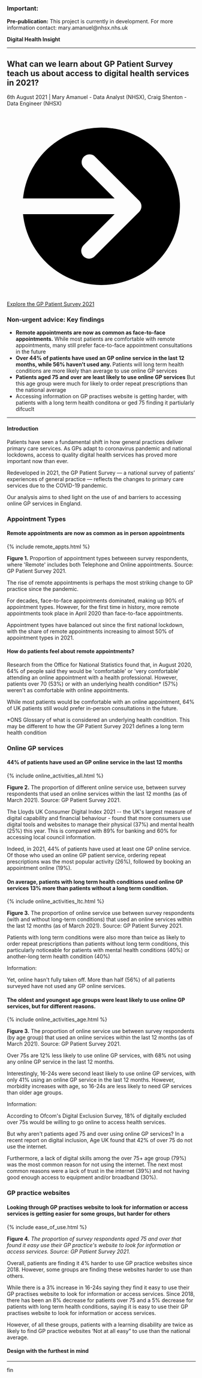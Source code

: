 <script src="https://cdn.plot.ly/plotly-latest.min.js"></script>

<div class="nhsuk-warning-callout">
  <h3 class="nhsuk-warning-callout__label">
    Important<span class="nhsuk-u-visually-hidden">:</span>
  </h3>
  <p><b>Pre-publication:</b> This project is currently in development.  For more information contact: mary.amanuel@nhsx.nhs.uk</p>
</div>

<td class="nhsuk-table__cell">
          <strong class="nhsuk-tag">
  Digital Health Insight
</strong>

  </td>

<hr class="nhsuk-u-margin-top-0 nhsuk-u-margin-bottom-6">

## What can we learn about GP Patient Survey teach us about access to digital health services in 2021?

<!-- {% include update.html %}-->
6th August 2021  | Mary Amanuel -  Data Analyst (NHSX), Craig Shenton  - Data Engineer (NHSX)

<div class="nhsuk-action-link">
  <a class="nhsuk-action-link__link" href="https://gp-patient.co.uk/">
    <svg class="nhsuk-icon nhsuk-icon__arrow-right-circle" xmlns="http://www.w3.org/2000/svg" viewBox="0 0 24 24" aria-hidden="true">
      <path d="M0 0h24v24H0z" fill="none"></path>
      <path d="M12 2a10 10 0 0 0-9.95 9h11.64L9.74 7.05a1 1 0 0 1 1.41-1.41l5.66 5.65a1 1 0 0 1 0 1.42l-5.66 5.65a1 1 0 0 1-1.41 0 1 1 0 0 1 0-1.41L13.69 13H2.05A10 10 0 1 0 12 2z"></path>
    </svg>
    <span class="nhsuk-action-link__text">Explore the GP Patient Survey 2021</span>
  </a>
</div>

<div class="nhsuk-care-card nhsuk-care-card--primary">
  <div class="nhsuk-care-card__heading-container">
    <h3 class="nhsuk-care-card__heading"><span role="text"><span class="nhsuk-u-visually-hidden">Non-urgent advice: </span>Key findings</span></h3>
    <span class="nhsuk-care-card__arrow" aria-hidden="true"></span>
  </div>
  <div class="nhsuk-care-card__content">
  
  <ul>
      <li><b>Remote appointments are now as common as face-to-face appointments.</b> While most patients are comfortable with remote appointments, many still prefer face-to-face appointment consultations in the future</li>
      <li><b>Over 44% of patients have used an GP online service in the last 12 months, while 56% haven’t used any. </b> Patients will long term health conditions are more likely than average to use online GP services</li>
      <li><b>Patients aged 75 and over are least likely to use online GP services</b> But this age group were much for likely to order repeat prescriptions than the national average </li>
      <li> Accessing information on GP practises website is getting harder, with patients with a long term health conditona or ged 75 finding it partiularly difcuclt </li>
    </ul>
    <p></p>
    
  </div>
</div>

<hr class="nhsuk-u-margin-top-0 nhsuk-u-margin-bottom-6">

#### Introduction 

Patients have seen a fundamental shift in how general practices deliver primary care services. As GPs adapt to coronavirus pandemic and national lockdowns, access to quality digital health services has proved more important now than ever.

Redeveloped in 2021, the GP Patient Survey — a national survey of patients’ experiences of general practice — reflects the changes to primary care services due to the COVID-19 pandemic. 

Our analysis aims to shed light on the use of and barriers to accessing online GP services in England.

### Appointment Types

#### Remote appointments are now as common as in person appointments

{% include remote_appts.html %}
<p><strong>Figure 1.</strong> Proportion of appointment types betweeen survey respondents, where 'Remote' includes both Telephone and Online appointments. Source: GP Patient Survey 2021.</p>

The rise of remote appointments is perhaps the most striking change to GP practice since the pandemic. 

For decades, face-to-face appointments dominated, making up 90% of appointment types. However, for the first time in history, more remote appointments took place in April 2020 than face-to-face appointments. 

Appointment types have balanced out since the first national lockdown, with the share of remote appointments increasing to almost 50% of appointment types in 2021.


#### How do patients feel about remote appointments? 

Research from the Office for National Statistics found that, in August 2020, 64% of people said they would be 'comfortable' or 'very comfortable' attending an online appointment with a health professional. However,  patients over 70 (53%) or with an underlying health condition* (57%) weren't as comfortable with online appointments.

While most patients would be comfortable with an online appointment, 64% of UK patients still would prefer in-person consultations in the future. 

*ONS Glossary of what is considered an underlying health condition. This may be different to how the GP Patient Survey 2021 defines a long term health condition

### Online GP services

#### 44% of patients have used an GP online service in the last 12 months

{% include online_activities_all.html %}
<p><b>Figure 2.</b> The proportion of different online service use, between survey respondents that used an online services within the last 12 months (as of March 2021). Source: GP Patient Survey 2021.</p>

The Lloyds UK Consumer Digital Index 2021 -- the UK's largest measure of digital capability and financial behaviour - found that more consumers use digital tools and websites to manage their physical (37%) and mental health (25%) this year. This is compared with 89% for banking and 60% for accessing local council information.

Indeed, in 2021, 44% of patients have used at least one GP online service. Of those who used an online GP patient service, ordering repeat prescriptions was the most popular activity (26%), followed by booking an appointment online (19%).


#### On average, patients with long term health conditions used online GP services 13% more than patients without a long term condition.

{% include online_activities_ltc.html %}
<p><b>Figure 3.</b> The proportion of online service use between survey respondents (with and without long-term conditions) that used an online services within the last 12 months (as of March 2021). Source: GP Patient Survey 2021.</p>

Patients with long term conditions were also more than twice as likely to order repeat prescriptions than patients without long term conditions, this particularly noticeable for patients with mental health conditions (40%) or another-long term health condition (40%)

<div class="nhsuk-inset-text">
                  <span class="nhsuk-u-visually-hidden">Information: </span>
                  <p>Yet, online hasn't fully taken off. More than half (56%) of all patients surveyed have not used any GP online services.</p>
                </div>


#### The oldest and youngest age groups were least likely to use online GP services, but for different reasons.

{% include online_activities_age.html %}
<p><b>Figure 3.</b> The proportion of online service use between survey respondents (by age group) that used an online services within the last 12 months (as of March 2021). Source: GP Patient Survey 2021.</p>

Over 75s are 12% less likely to use online GP services, with 68% not using any online GP service in the last 12 months.

Interestingly, 16-24s were second least likely to use online GP services, with only 41% using an online GP service in the last 12 months. However, morbidity increases with age, so 16-24s are less likely to need GP services than older age groups.


<div class="nhsuk-inset-text">
                  <span class="nhsuk-u-visually-hidden">Information: </span>
                  <p>According to Ofcom's Digital Exclusion Survey, 18% of digitally excluded over 75s would be willing to go online to access health services.</p>
                </div>

But why aren't patients aged 75 and over using online GP services? In a recent report on digital inclusion, Age UK found that 42% of over 75 do not use the internet.  

Furthermore, a lack of digital skills among the over 75+ age group (79%) was the most common reason for not using the internet. The next most common reasons were a lack of trust in the internet (39%) and not having good enough access to equipment and/or broadband (30%).

### GP practice websites

#### Looking through GP practises website to look for information or access services is getting easier for some groups, but harder for others

{% include ease_of_use.html %}
<p><b>Figure 4.</b> <em>The proportion of survey respondents aged 75 and over that found it easy use their GP practice's website to look for information or access services. Source: GP Patient Survey 2021.</em></p>

Overall, patients are finding it 4% harder to use GP practice websites since 2018. However, some groups are finding these websites harder to use than others. 

While there is a 3% increase in 16-24s saying they find it easy to use their GP practises website to look for information or access services. Since 2018, there has been an 8% decrease for patients over 75 and a 5% decrease for patients with long term health conditions, saying it is easy to use their GP practises website to look for information or access services.


However, of all these groups, patients with a learning disability are twice as likely to find GP practice websites ‘Not at all easy” to use than the national average. 


#### Design with the furthest in mind


<hr class="nhsuk-u-margin-top-0 nhsuk-u-margin-bottom-6">

fin
